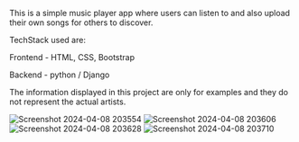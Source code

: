 This is a simple music player app where users can listen to and also upload their own songs for others to discover.

TechStack used are:

Frontend - HTML, CSS, Bootstrap

Backend - python  / Django

The information displayed in this project are only for examples and they do not represent the actual artists.

![Screenshot 2024-04-08 203554](https://github.com/Miru-nalini/Music-player-Django/assets/113660178/cebe039e-2ab1-4a26-b923-c7e0f1d4611d)
![Screenshot 2024-04-08 203606](https://github.com/Miru-nalini/Music-player-Django/assets/113660178/60262780-aa45-4099-9a80-9fcbe340d2be)
![Screenshot 2024-04-08 203628](https://github.com/Miru-nalini/Music-player-Django/assets/113660178/4df3d793-caeb-4383-a383-a21a8efcea92)
![Screenshot 2024-04-08 203710](https://github.com/Miru-nalini/Music-player-Django/assets/113660178/34d14b03-1522-4452-a4f9-5abdfe03729f)
